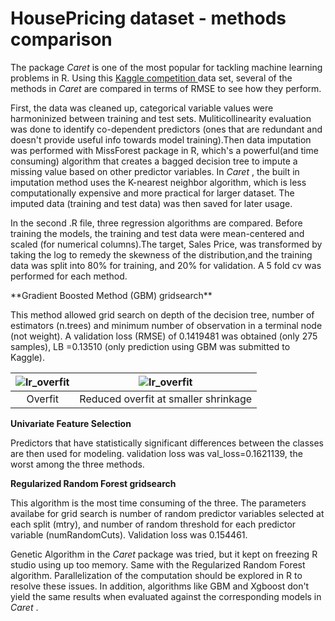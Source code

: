 # HousePricing dataset - methods comparison
<p> The package <i> Caret </i> is one of the most popular for tackling machine learning problems in R. Using this <a href ="https://www.kaggle.com/c/house-prices-advanced-regression-techniques"> Kaggle competition </a> data set, several of the methods in <i> Caret </i> are compared in terms of RMSE to see how they perform.</p>
<p>First, the data was cleaned up, categorical variable values were harmoninized between training and test sets. Muliticollinearity evaluation was done to identify co-dependent predictors (ones that are redundant and doesn't provide useful info towards model training).Then data imputation was performed with MissForest package in R, which's a powerful(and time consuming) algorithm that creates a bagged decision tree to impute a missing value based on other predictor variables. In <i> Caret </i>, the built in imputation method uses the K-nearest neighbor algorithm, which is less computationally expensive and more practical for larger dataset. The imputed data (training and test data) was then saved for later usage.</p>
<p> In the second .R file, three regression algorithms are compared. Before training the models, the training and test data were mean-centered and scaled (for numerical columns).The target, Sales Price, was transformed by taking the log to remedy the skewness of the distribution,and the training data was split into 80% for training, and 20% for validation. A 5 fold cv was performed for each method.</p>
**Gradient Boosted Method (GBM) gridsearch**
<p>This method allowed grid search on depth of the decision tree, number of estimators (n.trees) and minimum number of observation in a terminal node (not weight). A validation loss (RMSE) of 0.1419481 was obtained (only 275 samples), LB =0.13510 (only prediction using GBM was submitted to Kaggle). </p>

|![lr_overfit](https://github.com/yinniyu/Kaggle_HousePricing/blob/master/lr_overfit.jpeg)|![lr_overfit](https://github.com/yinniyu/Kaggle_HousePricing/blob/master/Lr001.jpeg)|
|:---:|:---:|
|Overfit| Reduced overfit at smaller shrinkage|

**Univariate Feature Selection**
<p>Predictors that have statistically significant differences between the classes are then used for modeling. validation loss was val_loss=0.1621139, the worst among the three methods.</p>

**Regularized Random Forest gridsearch**
<p>This algorithm is the most time consuming of the three. The parameters availabe for grid search is number of random predictor variables selected at each split (mtry), and number of random threshold for each predictor variable (numRandomCuts). Validation loss was 0.154461.

<p>Genetic Algorithm in the <i> Caret </i> package was tried, but it kept on freezing R studio using up too memory. Same with the Regularized Random Forest algorithm. Parallelization of the computation should be explored in R to resolve these issues. In addition, algorithms like GBM and Xgboost don't yield the same results when evaluated against the corresponding models in <i> Caret </i>.

